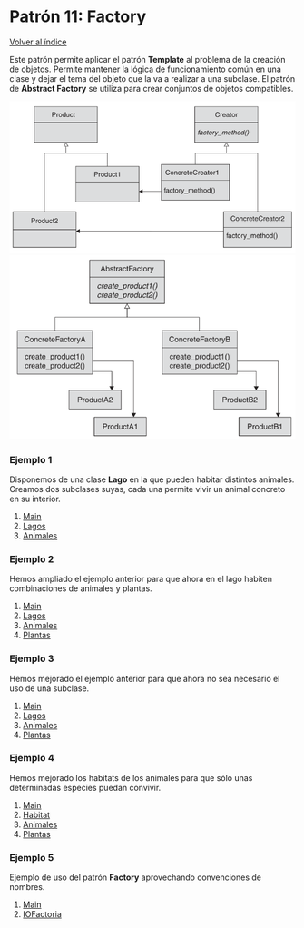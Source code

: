 # Patrón 11: Factory

[Volver al índice](https://github.com/Elolawyn/RubyDesignPatterns#index)

Este patrón permite aplicar el patrón **Template** al problema de la creación de objetos. Permite mantener la lógica de funcionamiento común en una clase y dejar el tema del objeto que la va a realizar a una subclase. El patrón de **Abstract Factory** se utiliza para crear conjuntos de objetos compatibles.

![Modelo del patrón](https://github.com/Elolawyn/RubyDesignPatterns/blob/master/Factory/image_01.png)
![Modelo del patrón](https://github.com/Elolawyn/RubyDesignPatterns/blob/master/Factory/image_02.png)

### Ejemplo 1

Disponemos de una clase **Lago** en la que pueden habitar distintos animales. Creamos dos subclases suyas, cada una permite vivir un animal concreto en su interior.

1. [Main](https://github.com/Elolawyn/RubyDesignPatterns/blob/master/Factory/main.rb)
2. [Lagos](https://github.com/Elolawyn/RubyDesignPatterns/blob/master/Factory/lago.rb)
3. [Animales](https://github.com/Elolawyn/RubyDesignPatterns/blob/master/Factory/animales.rb)

### Ejemplo 2

Hemos ampliado el ejemplo anterior para que ahora en el lago habiten combinaciones de animales y plantas.

1. [Main](https://github.com/Elolawyn/RubyDesignPatterns/blob/master/Factory/main_animal_planta.rb)
2. [Lagos](https://github.com/Elolawyn/RubyDesignPatterns/blob/master/Factory/lago_animal_planta.rb)
3. [Animales](https://github.com/Elolawyn/RubyDesignPatterns/blob/master/Factory/animales.rb)
4. [Plantas](https://github.com/Elolawyn/RubyDesignPatterns/blob/master/Factory/plantas.rb)

### Ejemplo 3

Hemos mejorado el ejemplo anterior para que ahora no sea necesario el uso de una subclase.

1. [Main](https://github.com/Elolawyn/RubyDesignPatterns/blob/master/Factory/main_sin_subclases.rb)
2. [Lagos](https://github.com/Elolawyn/RubyDesignPatterns/blob/master/Factory/lago_sin_subclases.rb)
3. [Animales](https://github.com/Elolawyn/RubyDesignPatterns/blob/master/Factory/animales.rb)
4. [Plantas](https://github.com/Elolawyn/RubyDesignPatterns/blob/master/Factory/plantas.rb)

### Ejemplo 4

Hemos mejorado los habitats de los animales para que sólo unas determinadas especies puedan convivir.

1. [Main](https://github.com/Elolawyn/RubyDesignPatterns/blob/master/Factory/main_habitat.rb)
2. [Habitat](https://github.com/Elolawyn/RubyDesignPatterns/blob/master/Factory/habitat.rb)
3. [Animales](https://github.com/Elolawyn/RubyDesignPatterns/blob/master/Factory/animales.rb)
4. [Plantas](https://github.com/Elolawyn/RubyDesignPatterns/blob/master/Factory/plantas.rb)

### Ejemplo 5

Ejemplo de uso del patrón **Factory** aprovechando convenciones de nombres.

1. [Main](https://github.com/Elolawyn/RubyDesignPatterns/blob/master/Factory/main_convencion_nombres.rb)
2. [IOFactoria](https://github.com/Elolawyn/RubyDesignPatterns/blob/master/Factory/convencion_nombres.rb)
